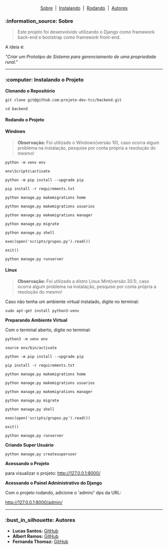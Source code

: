 <h1 align="center"></h1>

<p align="center">
	<a href="#sobre">Sobre</a> &nbsp;|&nbsp;
	<a href="#instalando">Instalando</a> &nbsp;|&nbsp;
	<a href="#rodando">Rodando</a> &nbsp;|&nbsp;
	<a href="#autor">Autores</a> 
</p>

<h3 id="sobre">:information_source: Sobre</h3>

> Este projeto foi desenvolvido utilizando o Django como framework back-end e bootstrap como framework front-end. 

A ideia é:

_"Criar um Prototipo de Sistema para gerenciamento de uma propriedade rural."_

--------------------------------------------------------------------------------------

<h3 id="instalando">:computer: Instalando o Projeto</h3>

**Clonando o Repositório**

```
git clone git@github.com:projeto-dev-tcc/backend.git

cd backend
```

#### Rodando o Projeto

#### Windows

> **Observação:** Foi utilizado o Windows(versão 10), caso ocorra algum problema na instalação, pesquise por conta própria a resolução do mesmo!

```
python -m venv env

env\Scripts\activate

python -m pip install --upgrade pip

pip install -r requirements.txt

python manage.py makemigrations home

python manage.py makemigrations usuarios

python manage.py makemigrations manager

python manage.py migrate

python manage.py shell

exec(open('scripts/grupos.py').read())

exit()

python manage.py runserver
```

#### Linux

> **Observação:** Foi utilizado a distro Linux Mint(versão 20.1), caso ocorra algum problema na instalação, pesquise por conta própria a resolução do mesmo!

Caso não tenha um ambiente virtual instalado, digite no terminal:

```
sudo apt-get install python3-venv
```

**Preparando Ambiente Virtual**

Com o terminal aberto, digite no terminal:

```
python3 -m venv env

source env/bin/activate

python -m pip install --upgrade pip

pip install -r requirements.txt

python manage.py makemigrations home

python manage.py makemigrations usuarios

python manage.py makemigrations manager

python manage.py migrate

python manage.py shell

exec(open('scripts/grupos.py').read())

exit()

python manage.py runserver
```

**Criando Super Usuário**

```
python manage.py createsuperuser
```
**Acessando o Projeto**

para visualizar o projeto: http://127.0.0.1:8000/

**Acessando o Painel Administrativo do Django**

Com o projeto rodando, adicione o 'admin/' dps da URL:

http://127.0.0.1:8000/admin/

--------------------------------------------------------------------------------------

<h3 id="autor">:bust_in_silhouette: Autores</h3>

- **Lucas Santos:** [GitHub](https://github.com/LucasSantus)
- **Albert Ramos:** [GitHub](https://github.com/albertallan-rar)
- **Fernanda Thomaz:** [GitHub](https://github.com/FernandaThomaz)
